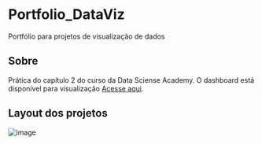 # Portfolio_DataViz
Portfólio para projetos de visualização de dados

## Sobre

Prática do capítulo 2 do curso da Data Sciense Academy. O dashboard está disponível para visualização [Acesse aqui](https://app.powerbi.com/links/MQFBWaVCH_?ctid=310f534b-8485-4572-9821-a0561786d5cb&pbi_source=linkShare).

## Layout dos projetos

![image](https://user-images.githubusercontent.com/26858993/165411771-dc2156c7-cc4b-4ec2-a0a5-a552ea4f24c2.png)
